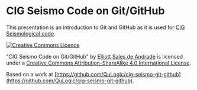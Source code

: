 CIG Seismo Code on Git/GitHub
=============================

This presentation is an introduction to Git and GitHub as it is used for
[CIG Seismological code](https://github.com/geodynamics).

[![Creative Commons Licence](http://i.creativecommons.org/l/by-sa/4.0/88x31.png)](http://creativecommons.org/licenses/by-sa/4.0/)

&quot;CIG Seismo Code on Git/GitHub&quot; by
[Elliott Sales de Andrade](https://github.com/QuLogic) is licensed under a
[Creative Commons Attribution-ShareAlike 4.0 International License](http://creativecommons.org/licenses/by-sa/4.0/).

Based on a work at
[https://github.com/QuLogic/cig-seismo-git-github](https://github.com/QuLogic/cig-seismo-git-github).
